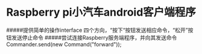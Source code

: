 Raspberry pi小汽车android客户端程序
=======
#####提供简单的操作interface
四个方向，“按下“按钮发送相应命令，“松开”按钮发送停止命令
#####尝试连接Raspberry服务端程序，并向其发送命令
Commander.send(new Command("forward"));



